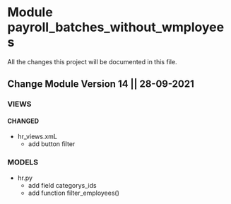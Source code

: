 # Module payroll_batches_without_wmployees
All the changes this project will be documented in this file.

## Change Module Version 14 || 28-09-2021

### VIEWS

#### CHANGED
- hr_views.xmL
  - add button filter

### MODELS
- hr.py
  - add field categorys_ids
  - add function filter_employees() 

